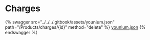 # Charges

{% swagger src="../../../.gitbook/assets/younium.json" path="/Products/charges/{id}" method="delete" %}
[younium.json](../../../.gitbook/assets/younium.json)
{% endswagger %}
